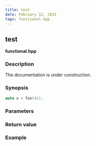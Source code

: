 ```yaml
---
title: test
date: February 12, 2015 
tags: functional.hpp
---
```


## test
**functional.hpp**

### Description

The documentation is under construction.

### Synopsis 

``` cpp
auto x = fun(42);
```

### Parameters

### Return value

### Example

